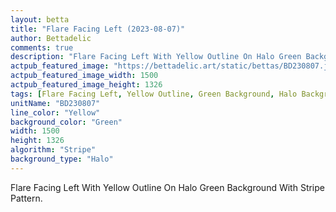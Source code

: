 ```yaml
---
layout: betta
title: "Flare Facing Left (2023-08-07)"
author: Bettadelic
comments: true
description: "Flare Facing Left With Yellow Outline On Halo Green Background With Stripe Pattern."
actpub_featured_image: "https://bettadelic.art/static/bettas/BD230807.jpg"
actpub_featured_image_width: 1500
actpub_featured_image_height: 1326
tags: [Flare Facing Left, Yellow Outline, Green Background, Halo Background Pattern, Stripe Pattern, August 2023]
unitName: "BD230807"
line_color: "Yellow"
background_color: "Green"
width: 1500
height: 1326
algorithm: "Stripe"
background_type: "Halo"
---
```


Flare Facing Left With Yellow Outline On Halo Green Background With Stripe Pattern.
